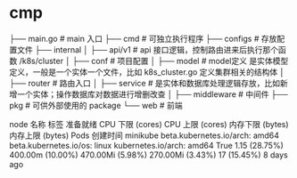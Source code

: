 # cmp
├── main.go        # main 入口
├── cmd            # 可独立执行程序
├── configs        # 存放配置文件
├── internal
│   ├── api/v1     # api 接口逻辑，控制路由进来后执行那个函数  /k8s/cluster
│   ├── conf       # 项目配置
│   ├── model      # model定义  是实体模型定义，一般是一个实体一个文件，比如 k8s_cluster.go  定义集群相关的结构体
│   ├── router     # 路由入口
│   ├── service    # 是实体和数据库处理逻辑存放，比如新增一个实体；操作数据库对数据进行增删改查
│   ├── middleware # 中间件
├── pkg            # 可供外部使用的 package
└── web            # 前端

node 名称 标签 准备就绪 CPU 下限 (cores) CPU 上限 (cores) 内存下限 (bytes) 内存上限 (bytes) Pods 创建时间
minikube
beta.kubernetes.io/arch: amd64
beta.kubernetes.io/os: linux
kubernetes.io/arch: amd64
True
1.15 (28.75%)
400.00m (10.00%)
470.00Mi (5.98%)
270.00Mi (3.43%)
17 (15.45%)
8 days ago